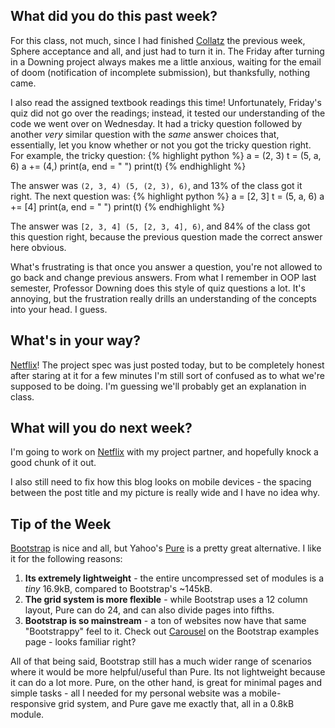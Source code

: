## What did you do this past week?
For this class, not much, since I had finished
[Collatz](http://www.cs.utexas.edu/users/downing/cs373/projects/Collatz.html)
the previous week, Sphere acceptance and all,
and just had to turn it in. The Friday after turning in a Downing
project always makes me a little anxious, waiting for the email of doom
(notification of incomplete submission), but thanksfully, nothing came.

I also read the assigned textbook readings this time! Unfortunately, Friday's
quiz did not go over the readings; instead, it tested our understanding of
the code we went over on Wednesday.
It had a tricky question followed by another *very* similar question with the
*same* answer choices that,
essentially, let you know whether or not you got the tricky question right.
For example, the tricky question:
{% highlight python %}
a = (2, 3)
t = (5, a, 6)
a += (4,)
print(a, end = " ")
print(t)
{% endhighlight %}

The answer was `(2, 3, 4) (5, (2, 3), 6)`, and 13% of the class got
it right. The next question was:
{% highlight python %}
a = [2, 3]
t = (5, a, 6)
a += [4]
print(a, end = " ")
print(t)
{% endhighlight %}

The answer was `[2, 3, 4] (5, [2, 3, 4], 6)`, and 84% of the class
got this question right, because the previous question made the correct
answer here obvious.

What's frustrating is that once you answer
a question, you're not allowed to go back and change previous answers.
From what I remember in OOP last semester, Professor Downing does
this style of quiz questions a lot. It's annoying, but the
frustration really drills an understanding of the concepts into your
head. I guess.

## What's in your way?

[Netflix](http://www.cs.utexas.edu/users/downing/cs373/projects/Netflix.html)!
The project spec was just posted today, but to be completely honest
after staring at it for a few minutes I'm still sort of confused as to what
we're supposed to be doing. I'm guessing we'll probably get an explanation in
class.

## What will you do next week?

I'm going to work on [Netflix](http://www.cs.utexas.edu/users/downing/cs373/projects/Netflix.html)
with my project partner, and hopefully knock a good
chunk of it out.

I also still need to fix how this blog looks on mobile devices - the spacing
between the post title and my picture is really wide and I have no idea why.

## Tip of the Week

[Bootstrap](http://getbootstrap.com) is nice and all, but Yahoo's
[Pure](http://purecss.io) is a pretty great alternative. I like it for the
following reasons:

1. **Its extremely lightweight** - the entire uncompressed set of modules is a
*tiny* 16.9kB, compared to Bootstrap's ~145kB.
2. **The grid system is more flexible** - while Bootstrap uses a 12 column layout,
Pure can do 24, and can also divide pages into fifths.
3. **Bootstrap is so mainstream** - a ton of websites now have that same
"Bootstrappy" feel to it. Check out 
[Carousel](http://getbootstrap.com/examples/carousel/) on the Bootstrap examples
page - looks familiar right?

All of that being said, Bootstrap still has a much wider range of scenarios
where it would be more helpful/useful than Pure. Its not lightweight because
it can do a lot more. Pure, on the other hand, is great for minimal pages and
simple tasks - all I needed for my personal website was a mobile-responsive grid
system, and Pure gave me exactly that, all in a 0.8kB module.